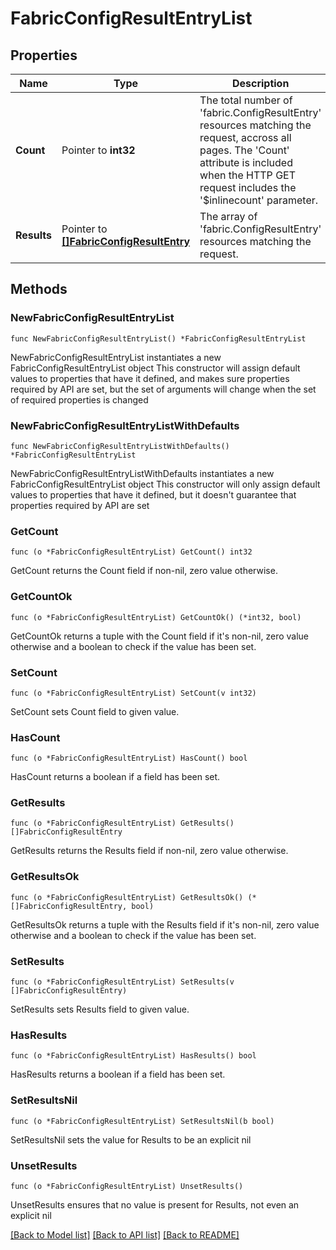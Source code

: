 # FabricConfigResultEntryList

## Properties

Name | Type | Description | Notes
------------ | ------------- | ------------- | -------------
**Count** | Pointer to **int32** | The total number of &#39;fabric.ConfigResultEntry&#39; resources matching the request, accross all pages. The &#39;Count&#39; attribute is included when the HTTP GET request includes the &#39;$inlinecount&#39; parameter. | [optional] 
**Results** | Pointer to [**[]FabricConfigResultEntry**](fabric.ConfigResultEntry.md) | The array of &#39;fabric.ConfigResultEntry&#39; resources matching the request. | [optional] 

## Methods

### NewFabricConfigResultEntryList

`func NewFabricConfigResultEntryList() *FabricConfigResultEntryList`

NewFabricConfigResultEntryList instantiates a new FabricConfigResultEntryList object
This constructor will assign default values to properties that have it defined,
and makes sure properties required by API are set, but the set of arguments
will change when the set of required properties is changed

### NewFabricConfigResultEntryListWithDefaults

`func NewFabricConfigResultEntryListWithDefaults() *FabricConfigResultEntryList`

NewFabricConfigResultEntryListWithDefaults instantiates a new FabricConfigResultEntryList object
This constructor will only assign default values to properties that have it defined,
but it doesn't guarantee that properties required by API are set

### GetCount

`func (o *FabricConfigResultEntryList) GetCount() int32`

GetCount returns the Count field if non-nil, zero value otherwise.

### GetCountOk

`func (o *FabricConfigResultEntryList) GetCountOk() (*int32, bool)`

GetCountOk returns a tuple with the Count field if it's non-nil, zero value otherwise
and a boolean to check if the value has been set.

### SetCount

`func (o *FabricConfigResultEntryList) SetCount(v int32)`

SetCount sets Count field to given value.

### HasCount

`func (o *FabricConfigResultEntryList) HasCount() bool`

HasCount returns a boolean if a field has been set.

### GetResults

`func (o *FabricConfigResultEntryList) GetResults() []FabricConfigResultEntry`

GetResults returns the Results field if non-nil, zero value otherwise.

### GetResultsOk

`func (o *FabricConfigResultEntryList) GetResultsOk() (*[]FabricConfigResultEntry, bool)`

GetResultsOk returns a tuple with the Results field if it's non-nil, zero value otherwise
and a boolean to check if the value has been set.

### SetResults

`func (o *FabricConfigResultEntryList) SetResults(v []FabricConfigResultEntry)`

SetResults sets Results field to given value.

### HasResults

`func (o *FabricConfigResultEntryList) HasResults() bool`

HasResults returns a boolean if a field has been set.

### SetResultsNil

`func (o *FabricConfigResultEntryList) SetResultsNil(b bool)`

 SetResultsNil sets the value for Results to be an explicit nil

### UnsetResults
`func (o *FabricConfigResultEntryList) UnsetResults()`

UnsetResults ensures that no value is present for Results, not even an explicit nil

[[Back to Model list]](../README.md#documentation-for-models) [[Back to API list]](../README.md#documentation-for-api-endpoints) [[Back to README]](../README.md)


